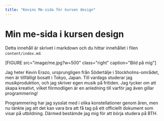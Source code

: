 ```yaml
---
title: "Kevins Me-sida för kursen design"
---
```

Min me-sida i kursen design
=========================

Detta innehåll är skrivet i markdown och du hittar innehållet i filen `content/index.md`.

[FIGURE src="image/me.jpg?w=500" class="right" caption="Bild på mig"]

Jag heter Kevin Erazo, ursprungligen från Södertälje i Stockholms-området, men är tillfälligt bosatt i Tokyo, Japan. Till vardags studerar jag musikproduktion, och jag skriver egen musik på fritiden. Jag tycker om att skapa kreativt, vilket förmodligen är en anledning till varför jag även gillar programmering!

Programmering har jag sysslat med i olika konstellationer genom åren, men nu tänkte jag att det kan vara bra att få tag på ett officiellt dokument som visar på utbildning. Därmed bestämde jag mig för att börja studera på BTH. 
